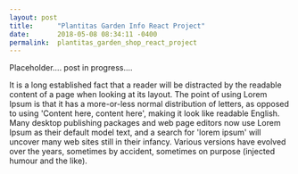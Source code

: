 ```yaml
---
layout: post
title:      "Plantitas Garden Info React Project"
date:       2018-05-08 08:34:11 -0400
permalink:  plantitas_garden_shop_react_project
---
```




Placeholder.... post in progress....

It is a long established fact that a reader will be distracted by the readable content of a page when looking at its layout. The point of using Lorem Ipsum is that it has a more-or-less normal distribution of letters, as opposed to using 'Content here, content here', making it look like readable English. Many desktop publishing packages and web page editors now use Lorem Ipsum as their default model text, and a search for 'lorem ipsum' will uncover many web sites still in their infancy. Various versions have evolved over the years, sometimes by accident, sometimes on purpose (injected humour and the like).
